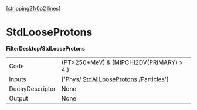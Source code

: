 [[stripping21r0p2 lines]](./stripping21r0p2-index)

# StdLooseProtons

**FilterDesktop/StdLooseProtons**

|                 |                                                                                   |
|-----------------|-----------------------------------------------------------------------------------|
| Code            | (PT\>250\*MeV) & (MIPCHI2DV(PRIMARY) \> 4.)                                       |
| Inputs          | ['Phys/ [StdAllLooseProtons](./stripping21r0p2-stdalllooseprotons) /Particles'] |
| DecayDescriptor | None                                                                              |
| Output          | None                                                                              |
